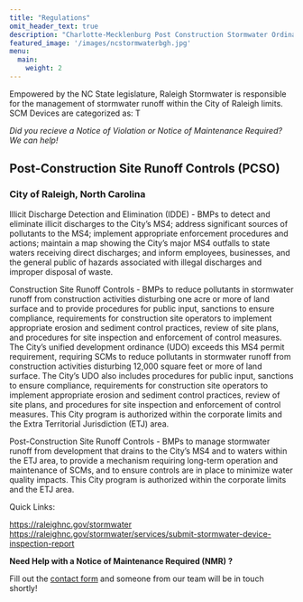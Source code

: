 ```yaml
---
title: "Regulations"
omit_header_text: true
description: "Charlotte-Mecklenburg Post Construction Stormwater Ordinance - Regulations and Enforcement"
featured_image: '/images/ncstormwaterbgh.jpg'
menu:
  main:
    weight: 2
---
```

Empowered by the NC State legislature, Raleigh Stormwater is responsible for the management of stormwater runoff within the City of Raleigh limits. SCM Devices are categorized as: T

*Did you recieve a Notice of Violation or Notice of Maintenance Required? We can help!*

## Post-Construction Site Runoff Controls (PCSO) 

### City of Raleigh, North Carolina 

Illicit Discharge Detection and Elimination (IDDE) - BMPs to detect and eliminate illicit discharges to the City’s MS4; address significant sources of pollutants to the MS4; implement appropriate enforcement procedures and actions; maintain a map showing the City’s major MS4 outfalls to state waters receiving direct discharges; and inform employees, businesses, and the general public of hazards associated with illegal discharges and improper disposal of waste.

Construction Site Runoff Controls - BMPs to reduce pollutants in stormwater runoff from construction activities disturbing one acre or more of land surface and to provide procedures for public input, sanctions to ensure compliance, requirements for construction site operators to implement appropriate erosion and sediment control practices, review of site plans, and procedures for site inspection and enforcement of control measures. The City’s unified development ordinance (UDO) exceeds this MS4 permit requirement, requiring SCMs to reduce pollutants in stormwater runoff from construction activities disturbing 12,000 square feet or more of land surface. The City’s UDO also includes procedures for public input, sanctions to ensure compliance,
requirements for construction site operators to implement appropriate erosion and sediment control practices, review of site plans, and procedures for site inspection and enforcement of control measures. This City program is authorized within the corporate limits and the Extra Territorial Jurisdiction (ETJ) area.

Post-Construction Site Runoff Controls - BMPs to manage stormwater runoff from development that drains to the City’s MS4 and to waters within the ETJ area, to provide a mechanism requiring long-term operation and maintenance of SCMs, and to ensure controls are in place to minimize water quality impacts. This City program is authorized within the corporate limits and the ETJ area.


Quick Links:

https://raleighnc.gov/stormwater
https://raleighnc.gov/stormwater/services/submit-stormwater-device-inspection-report


**Need Help with a Notice of Maintenance Required (NMR) ?**

Fill out the [contact form](/contact/) and someone from our team will be in touch shortly!